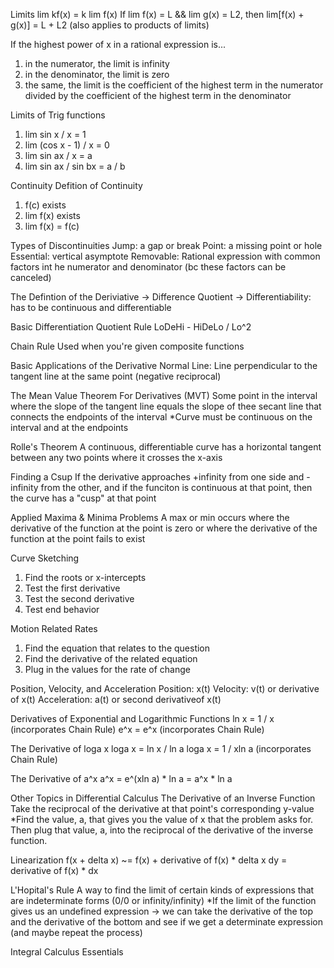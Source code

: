 Limits
lim kf(x) = k lim f(x)
If lim f(x) = L && lim g(x) = L2, then lim[f(x) + g(x)] = L + L2 (also applies to products of limits)

If the highest power of x in a rational expression is...
1. in the numerator, the limit is infinity
2. in the denominator, the limit is zero
3. the same, the limit is the coefficient of the highest term in the numerator divided by the coefficient of the highest term in the denominator

Limits of Trig functions
1. lim sin x / x = 1
2. lim (cos x - 1) / x = 0
3. lim sin ax / x = a
4. lim sin ax / sin bx = a / b

Continuity
Defition of Continuity
1. f(c) exists
2. lim f(x) exists
3. lim f(x) = f(c)

Types of Discontinuities
Jump: a gap or break
Point: a missing point or hole
Essential: vertical asymptote
Removable: Rational expression with common factors int he numerator and denominator (bc these factors can be canceled)

The Defintion of the Deriviative
-> Difference Quotient
-> Differentiability: has to be continuous and differentiable

Basic Differentiation
Quotient Rule
LoDeHi - HiDeLo / Lo^2

Chain Rule
Used when you're given composite functions

Basic Applications of the Derivative
Normal Line: Line perpendicular to the tangent line at the same point (negative reciprocal)

The Mean Value Theorem For Derivatives (MVT)
Some point in the interval where the slope of the tangent line equals the slope of thee secant line that connects the endpoints of the interval
*Curve must be continuous on the interval and at the endpoints

Rolle's Theorem
A continuous, differentiable curve has a horizontal tangent between any two points where it crosses the x-axis

Finding a Csup
If the derivative approaches +infinity from one side and -infinity from the other, and if the funciton is continuous at that point, then the curve has a "cusp" at that point

Applied Maxima & Minima Problems
A max or min occurs where the derivative of the function at the point is zero or where the derivative of the function at the point fails to exist

Curve Sketching
1. Find the roots or x-intercepts
2. Test the first derivative
3. Test the second derivative
4. Test end behavior

Motion
Related Rates
1. Find the equation that relates to the question
2. Find the derivative of the related equation
3. Plug in the values for the rate of change

Position, Velocity, and Acceleration
Position: x(t)
Velocity: v(t) or derivative of x(t)
Acceleration: a(t) or second derivativeof x(t)

Derivatives of Exponential and Logarithmic Functions
ln x = 1 / x (incorporates Chain Rule)
e^x = e^x (incorporates Chain Rule)

The Derivative of loga x
loga x = ln x / ln a
loga x = 1 / xln a (incorporates Chain Rule)

The Derivative of a^x
a^x = e^(xln a) * ln a = a^x * ln a

Other Topics in Differential Calculus
The Derivative of an Inverse Function
Take the reciprocal of the derivative at that point's corresponding y-value
*Find the value, a, that gives you the value of x that the problem asks for. Then plug that value, a, into the reciprocal of the derivative of the inverse function.

Linearization
f(x + delta x) ~= f(x) + derivative of f(x) * delta x
dy = derivative of f(x) * dx

L'Hopital's Rule
A way to find the limit of certain kinds of expressions that are indeterminate forms (0/0 or infinity/infinity)
*If the limit of the function gives us an undefined expression -> we can take the derivative of the top and the derivative of the bottom and see if we get a determinate expression (and maybe repeat the process)

Integral Calculus Essentials
